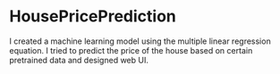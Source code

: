 # HousePricePrediction
I created a machine learning model using the multiple linear regression equation. I tried to predict the price of the house based on certain pretrained data and designed web UI.
